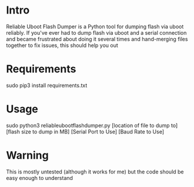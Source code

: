 # Intro
Reliable Uboot Flash Dumper is a Python tool for dumping flash via uboot reliably. If you've ever had to dump flash via uboot and a serial connection and became frustrated about doing it several times and hand-merging files together to fix issues, this should help you out

# Requirements
sudo pip3 install requirements.txt

# Usage
sudo python3 reliableubootflashdumper.py [location of file to dump to] [flash size to dump in MB] [Serial Port to Use] [Baud Rate to Use]

# Warning
This is mostly untested (although it works for me) but the code should be easy enough to understand
